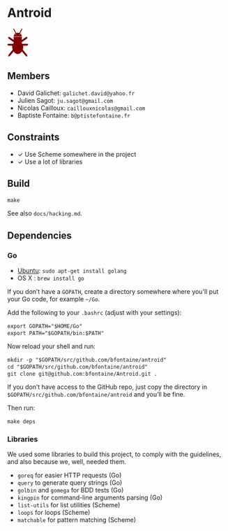# Antroid

![logo](docs/images/antroid_64.png)

## Members

* David Galichet: `galichet.david@yahoo.fr`
* Julien Sagot: `ju.sagot@gmail.com`
* Nicolas Cailloux: `caillouxnicolas@gmail.com`
* Baptiste Fontaine: `b@ptistefontaine.fr`

## Constraints

* ✓ Use Scheme somewhere in the project
* ✓ Use a lot of libraries

## Build

    make

See also `docs/hacking.md`.

## Dependencies

### Go

* [Ubuntu](https://github.com/golang/go/wiki/Ubuntu): `sudo apt-get install golang`
* OS X : `brew install go`

If you don’t have a `GOPATH`, create a directory somewhere where you'll put
your Go code, for example `~/Go`.

Add the following to your `.bashrc` (adjust with your settings):

    export GOPATH="$HOME/Go"
    export PATH="$GOPATH/bin:$PATH"

Now reload your shell and run:

    mkdir -p "$GOPATH/src/github.com/bfontaine/antroid"
    cd "$GOPATH/src/github.com/bfontaine/antroid"
    git clone git@github.com:bfontaine/Antroid.git .

If you don’t have access to the GitHub repo, just copy the directory in
`$GOPATH/src/github.com/bfontaine/antroid` and you’ll be fine.

Then run:

    make deps

### Libraries

We used some libraries to build this project, to comply with the guidelines,
and also because we, well, needed them.

* `goreq` for easier HTTP requests (Go)
* `query` to generate query strings (Go)
* `golbin` and `gomega` for BDD tests (Go)
* `kingpin` for command-line arguments parsing (Go)
* `list-utils` for list utilities (Scheme)
* `loops` for loops (Scheme)
* `matchable` for pattern matching (Scheme)
